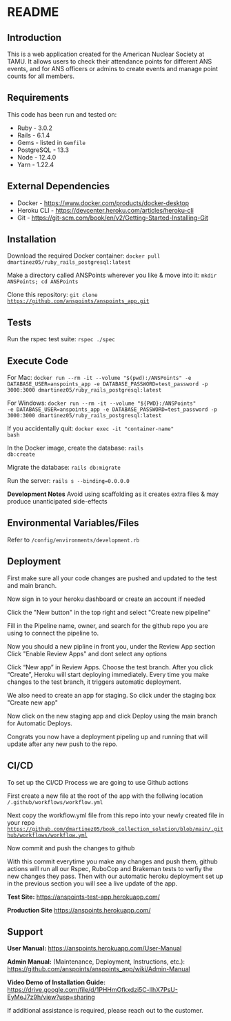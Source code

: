 # README

## Introduction
This is a web application created for the American Nuclear Society at TAMU. It allows users to check their attendance points for different ANS events, and for ANS officers or admins to create events and manage point counts for all members.

## Requirements
This code has been run and tested on:
- Ruby - 3.0.2
- Rails - 6.1.4
- Gems - listed in <code>Gemfile</code>
- PostgreSQL - 13.3
- Node - 12.4.0
- Yarn - 1.22.4

## External Dependencies
- Docker - https://www.docker.com/products/docker-desktop
- Heroku CLI - https://devcenter.heroku.com/articles/heroku-cli
- Git - https://git-scm.com/book/en/v2/Getting-Started-Installing-Git

## Installation

Download the required Docker container:
<code>docker pull dmartinez05/ruby_rails_postgresql:latest</code>

Make a directory called ANSPoints wherever you like & move into it:
<code>mkdir ANSPoints; cd ANSPoints</code>

Clone this repository:
<code>git clone https://github.com/anspoints/anspoints_app.git</code>

## Tests

Run the rspec test suite: <code>rspec ./spec</code>

## Execute Code

For Mac:
<code>docker run --rm -it --volume "$(pwd):/ANSPoints" -e DATABASE_USER=anspoints_app -e DATABASE_PASSWORD=test_password -p 3000:3000 dmartinez05/ruby_rails_postgresql:latest</code>

For Windows:
<code>docker run --rm -it --volume "${PWD}:/ANSPoints" -e DATABASE_USER=anspoints_app -e DATABASE_PASSWORD=test_password -p 3000:3000 dmartinez05/ruby_rails_postgresql:latest</code>

If you accidentally quit:
<code>docker exec -it "container-name" bash</code>

In the Docker image, create the database:
<code>rails db:create</code>

Migrate the database:
<code>rails db:migrate</code>

Run the server:
<code>rails s --binding=0.0.0.0</code>

**Development Notes**
Avoid using scaffolding as it creates extra files & may produce unanticipated side-effects

## Environmental Variables/Files

Refer to <code>/config/environments/development.rb</code>

## Deployment

First make sure all your code changes are pushed and updated to the test and main branch.

Now sign in to your heroku dashboard or create an account if needed

Click the "New button" in the top right and select "Create new pipeline"

Fill in the Pipeline name, owner, and search for the github repo you are using to connect the pipeline to.

Now you should a new pipline in front you, under the Review App section Click "Enable Review Apps" and dont select any options

Click “New app” in Review Apps. Choose the test branch. After you click “Create”, Heroku will start deploying immediately. Every time you make changes to the test branch, it triggers automatic deployment.

We also need to create an app for staging. So click under the staging box "Create new app"

Now click on the new staging app and click Deploy using the main branch for Automatic Deploys.

Congrats you now have a deployment pipeling up and running that will update after any new push to the repo.

## CI/CD

To set up the CI/CD Process we are going to use Github actions

First create a new file at the root of the app with the follwing location
<code>/.github/workflows/workflow.yml</code>

Next copy the workflow.yml file from this repo into your newly created file in your repo
<code>https://github.com/dmartinez05/book_collection_solution/blob/main/.github/workflows/workflow.yml</code>

Now commit and push the changes to github

With this commit everytime you make any changes and push them, github actions will run all our Rspec, RuboCop and Brakeman tests to verfiy the new changes they pass. Then with our automatic heroku deployment set up in the previous section you will see a live update of the app.

**Test Site:**
https://anspoints-test-app.herokuapp.com/

**Production Site**
https://anspoints.herokuapp.com/

## Support

**User Manual:** https://anspoints.herokuapp.com/User-Manual

**Admin Manual:** (Maintenance, Deployment, Instructions, etc.): https://github.com/anspoints/anspoints_app/wiki/Admin-Manual

**Video Demo of Installation Guide:** https://drive.google.com/file/d/1PHHmOfkxdzi5C-llhX7PsU-EyMeJ7z9h/view?usp=sharing

If additional assistance is required, please reach out to the customer.
